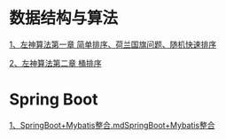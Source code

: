 # 数据结构与算法

<a href="https://github.com/wannengdek/DataStructure/blob/master/左神算法/第一章.md">
  1、左神算法第一章 简单排序、荷兰国旗问题、随机快速排序</a>

<a href="https://github.com/wannengdek/DataStructure/blob/master/左神算法/第二章.md">2、左神算法第二章 桶排序</a>

# Spring Boot

<a href="https://github.com/wannengdek/DataStructure/blob/master/SpringBoot配置/SpringBoot+Mybatis整合.md">
  1、SpringBoot+Mybatis整合.mdSpringBoot+Mybatis整合</a>



